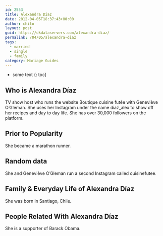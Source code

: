 ```yaml
---
id: 2553
title: Alexandra Díaz
date: 2012-04-05T18:37:43+00:00
author: chito
layout: post
guid: https://ukdataservers.com/alexandra-diaz/
permalink: /04/05/alexandra-diaz  
tags:
  - married
  - single
  - family
category: Mariage Guides
---
```


* some text
{: toc}


## Who is  Alexandra Díaz
                  
                  
                  
TV show host who runs the website Boutique cuisine futée with Geneviève O&#8217;Gleman. She uses her Instagram under the name diaz_alex to show off her recipes and day to day life. She has over 30,000 followers on the platform. 
                  
                
                
                
## Prior to Popularity 
                  
                  
                  
She became a marathon runner. 
                  
                
                
                
## Random data 
                  
                  
                  
She and Geneviève O&#8217;Gleman run a second Instagram called cuisinefutee. 
                  
                
                
                
## Family & Everyday Life of Alexandra Díaz
                  
                  
                  
She was born in Santiago, Chile. 
                  
                
                
                
## People Related With  Alexandra Díaz
                  
                  
                  
She is a supporter of Barack Obama.
                  
                
              
            
          
          
          
    
    
  
